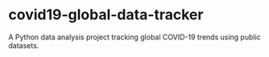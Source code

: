 # covid19-global-data-tracker
A Python data analysis project tracking global COVID-19 trends using public datasets.
